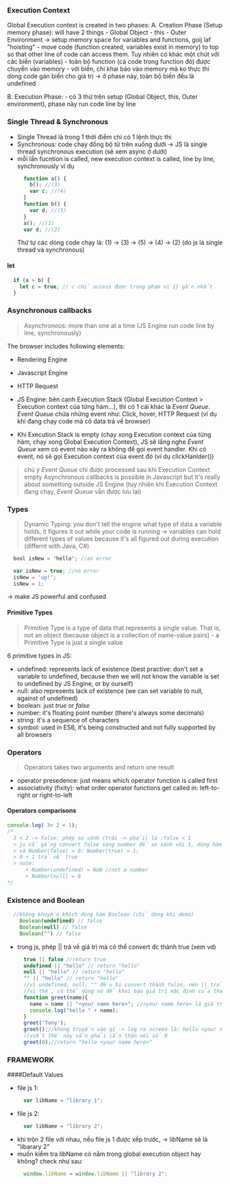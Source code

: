 ### Execution Context
Global Execution context is created in two phases:
  A. Creation Phase (Setup memory phase): will have 2 things
    - Global Object
    - this
    - Outer Environment
    -> setup memory space for variables and functions, goij laf "hoisting" - move code (function created, variables exist in memory) to top so that other line of code can access them. Tuy nhiên có khác một chút với các biến (variables)
      - toàn bộ function (cả code trong function đó) được chuyển vào memory
      - với biến, chỉ khai báo vào memory mà ko thực thi dòng code gán biến cho giá trị
    -> ở phase này, toàn bộ biến đều là undefined

  B. Execution Phase:
    - có 3 thứ trên setup (Global Object, this, Outer environment), phase này run code line by line

### Single Thread & Synchronous
  - Single Thread là trong 1 thời điểm chỉ có 1 lệnh thực thi
  - Synchronous: code chạy đồng bộ từ trên xuống dưới
  -> JS là single thread synchronous execution (sẽ xem async ở dưới)
  - mỗi lần fucntion is called, new execution context is called, line by line, synchronously
  ví dụ
    ```javascript
      function a() {
        b(); //(3)
        var c; //(4)
      }
      function b() {
        var d; //(5)
      }
      a(); //(1)
      var d; //(2)
    ```
    Thứ tự các dòng code chạy là: (1) -> (3) -> (5) -> (4) -> (2) (do js là single thread và synchronous)

#### let
  ```javascript
    if (a > b) {
      let c = true; // c chỉ access được trong phạm vi {} gần nhất
    }
  ```
### Asynchronous callbacks
> Asynchronous: more than one at a time (JS Engine run code line by line, synchronously)

The browser includes following elements:
  - Rendering Engine
  - Javascript Engine
  - HTTP Request

- JS Engine: bên cạnh Execution Stack (Global Execution Context > Execution context của từng hàm...), thì có 1 cái khác là *Event Queue*. *Event Queue* chứa những event như: Click, hover, HTTP Request (ví dụ khi đang chạy code mà có data trả về browser)
- Khi Execution Stack is empty (chạy xong Execution context của từng hàm, chạy xong Global Execution Context), JS sẽ lắng nghe *Event Queue* xem có event nào xảy ra không để gọi event handler. Khi có event, nó sẽ gọi Execution context của event đó (ví dụ clickHanlder())
> chú ý *Event Queue* chỉ được processed sau khi Execution Context empty
Asynchronous callbacks is possible in Javascript but it's really about something outside JS Engine (tuy nhiên khi Execution Context đang chạy, *Event Queue* vẫn được lưu lại)

### Types
  > Dynamic Typing: you don't tell the engine what type of data a variable holds, it figures it out while your code is running -> variables can hold different types of values because it's all figured out during execution (differnt with Java, C#)

  ```Java
    bool isNew = 'hello'; //an error
  ```
  ```javascript
    var isNew = true; //no error
    isNew = 'up!';
    isNew = 1;
  ```
  -> make JS powerful and confused

#### Primitive Types
> Primitive Type is a type of data that represents a single value. That is, not an object (because object is a collection of name-value pairs) - a Primitive Type is just a single value

6 primitive types in JS:
  - undefined: represents lack of existence (best practive: don't set a variable to undefined, because then we will not know the variable is set to undefined by JS Engine, or by ourself)
  - null: also represents lack of existence (we can set variable to null, against of undefined)
  - boolean: just *true* or *false*
  - number: it's floating point number (there's always some decimals)
  - string: it's a sequence of characters
  - symbol: used in ES6, it's being constructed and not fully supported by all browsers

### Operators
> Operators takes two arguments and return one result

- operator presedence: just means which operator function is called first
- associativity (fixity): what order operator functions get called in: left-to-right or right-to-left

#### Operators comparisons
  ```javascript
  console.log( 3< 2 < 1);
  /*
    3 < 2 -> false: phép so sánh (trái -> phải) là :false < 1
    > js cố gắng convert false sang number để so sánh với 1, dùng hàm Number(false)
    > và Number(false) = 0; Number(true) = 1;
    > 0 < 1 trả về true
    > note:
        + Number(undefined) = NaN //not a number
        + Number(null) = 0
  */
  ```

### Existence and Boolean
  ```javascript
    //không khuyến khích dùng hàm Boolean (chỉ dùng khi demo)
      Boolean(undefined) // false
      Boolean(null) // false
      Boolean("") // false
  ```
  - trong js, phép || trả về giá trị mà có thể convert đc thành true (xem vd)
    ```javascript
      true || false //return true
      undefined || "hello" // return "hello"
      null || "hello" // return "hello"
      "" || "hello" // return "hello"
      //vì undefined, null, "" đều bị convert thành false, nên || trả về "hello", giá trị mà được convert sẽ thành true
      //vì thế, có thể dùng nó để khai báo giá trị mặc định của tham số truyền vào như sau
      function greet(name){
        name = name || "<your name here>"; //<your name here> là giá trị default trong trường hợp gọi hàm greet() nhưng ko truyền vào gì, đồng thời || cũng có priority cao hơn = nên sẽ được thực thi trước
        console.log("hello " + name);
      }
      greet('Tony');
      greet();//không truyền vào gì -> log ra screen là: hello <your name here>
      //viết thế này vẫn phải cẩn thận với số 0
      greet(0);//return "hello <your name here>"
    ```

### FRAMEWORK
####Default Values
  - file js 1:
    ```javascript
      var libName = "library 1";
    ```
  - file js 2:
    ```javascript
      var libName = "library 2";
    ```
  - khi trộn 2 file với nhau, nếu file js 1 được xếp trước, -> libName sẽ là "libarary 2"
  - muốn kiểm tra libName có nằm trong global execution object hay không? check như sau:
    ```javascript
      window.libName = window.libName || "library 2";
    ```
